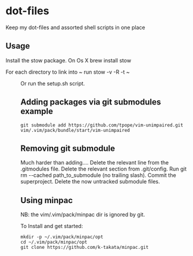 # dot-files

Keep my dot-files and assorted shell scripts in one place

## Usage

Install the stow package. On Os X
    brew install stow

For each directory to link into ~ run
    stow -v -R -t ~ <DIR>

Or run the setup.sh script.

## Adding packages via git submodules example

    git submodule add https://github.com/tpope/vim-unimpaired.git vim/.vim/pack/bundle/start/vim-unimpaired

## Removing git submodule

Much harder than adding....
    Delete the relevant line from the .gitmodules file.
    Delete the relevant section from .git/config.
    Run git rm --cached path_to_submodule (no trailing slash).
    Commit the superproject.
    Delete the now untracked submodule files. 

## Using minpac

NB: the vim/.vim/pack/minpac dir is ignored by git.

To Install and get started:

    mkdir -p ~/.vim/pack/minpac/opt
    cd ~/.vim/pack/minpac/opt
    git clone https://github.com/k-takata/minpac.git


